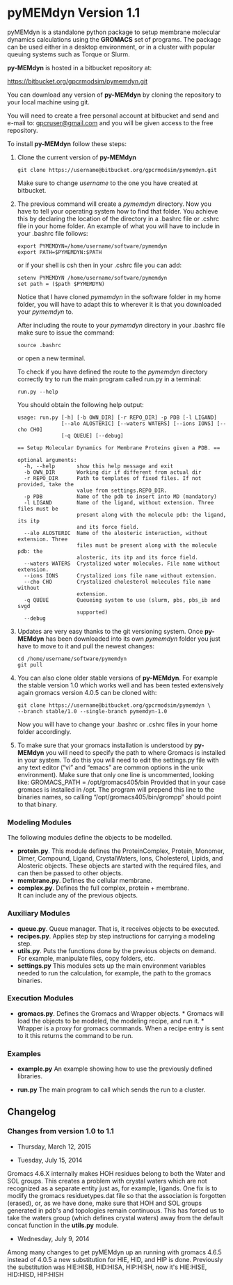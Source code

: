 pyMEMdyn Version 1.1
================================================================================

pyMEMdyn is  a standalone python  package to setup  membrane molecular
dynamics  calculations  using the  **GROMACS**  set  of programs.  The
package can be  used either in a desktop environment,  or in a cluster
with popular queuing systems such as Torque or Slurm.  


**py-MEMdyn** is hosted in a bitbucket repository at:  

<https://bitbucket.org/gpcrmodsim/pymemdyn.git>  

You can download any version of **py-MEMdyn** by cloning the repository
to your local machine using git.  

You will need to create a free personal account at bitbucket and send
and e-mail to: [gpcruser@gmail.com](gpcruser@gmail.com) and you will be
given access to the free repository.  

To install **py-MEMdyn** follow these steps:  

1.  Clone the current version of **py-MEMdyn**

        git clone https://username@bitbucket.org/gpcrmodsim/pymemdyn.git

    Make sure to change *username* to the one you have created at
    bitbucket.  

2.  The previous command will create a *pymemdyn* directory. Now you
    have to tell your operating system how to find that folder. You
    achieve this by declaring the location of the directory in a .bashrc
    file or .cshrc file in your home folder. An example of what you will
    have to include in your .bashrc file follows:

        export PYMEMDYN=/home/username/software/pymemdyn
        export PATH=$PYMEMDYN:$PATH

    or if your shell is csh then in your .cshrc file you can add:

        setenv PYMEMDYN /home/username/software/pymemdyn
        set path = ($path $PYMEMDYN)

    Notice that I have cloned *pymemdyn* in the software folder in my
    home folder, you will have to adapt this to wherever it is that you
    downloaded your *pymemdyn* to.

    After including the route to your *pymemdyn* directory in your
    .bashrc file make sure to issue the command:

        source .bashrc

    or open a new terminal.

    To check if you have defined the route to the *pymemdyn* directory
    correctly try to run the main program called run.py in a terminal:

        run.py --help

    You should obtain the following help output:

        usage: run.py [-h] [-b OWN_DIR] [-r REPO_DIR] -p PDB [-l LIGAND]
                      [--alo ALOSTERIC] [--waters WATERS] [--ions IONS] [--cho CHO]
                      [-q QUEUE] [--debug]

        == Setup Molecular Dynamics for Membrane Proteins given a PDB. ==

        optional arguments:
          -h, --help       show this help message and exit
          -b OWN_DIR       Working dir if different from actual dir
          -r REPO_DIR      Path to templates of fixed files. If not provided, take the
                           value from settings.REPO_DIR.
          -p PDB           Name of the pdb to insert into MD (mandatory)
          -l LIGAND        Name of the ligand, without extension. Three files must be
                           present along with the molecule pdb: the ligand, its itp
                           and its force field.
          --alo ALOSTERIC  Name of the alosteric interaction, without extension. Three
                           files must be present along with the molecule pdb: the
                           alosteric, its itp and its force field.
          --waters WATERS  Crystalized water molecules. File name without extension.
          --ions IONS      Crystalized ions file name without extension.
          --cho CHO        Crystalized cholesterol molecules file name without
                           extension.
          -q QUEUE         Queueing system to use (slurm, pbs, pbs_ib and svgd
                           supported)
          --debug  

3.  Updates are very easy thanks to the git versioning system. Once
    **py-MEMdyn** has been downloaded into its own *pymemdyn* folder you
    just have to move to it and pull the newest changes:

        cd /home/username/software/pymemdyn
        git pull   

4.  You can also clone older stable versions of **py-MEMdyn**. For
    example the stable version 1.0 which works well and has been tested
    extensively again gromacs version 4.0.5 can be cloned with:

        git clone https://username@bitbucket.org/gpcrmodsim/pymemdyn \
        --branch stable/1.0 --single-branch pymemdyn-1.0

    Now you will have to change your .bashrc or .cshrc files in your
    home folder accordingly.  

5.  To make sure that your gromacs installation is understood by
    **py-MEMdyn** you will need to specify the path to where Gromacs is
    installed in your system. To do this you will need to edit the
    settings.py file with any text editor (“vi” and “emacs” are common
    options in the unix environment). Make sure that only one line is
    uncommented, looking like: GROMACS\_PATH = /opt/gromacs405/bin
    Provided that in your case gromacs is installed in /opt. The program
    will prepend this line to the binaries names, so calling
    “/opt/gromacs405/bin/grompp” should point to that binary.  


### Modeling Modules 

The following modules define the objects to be modelled.

- **protein.py**.  This module defines the ProteinComplex, Protein, Monomer,
Dimer, Compound, Ligand, CrystalWaters, Ions, Cholesterol, Lipids, 
and Alosteric objects. These  objects are  started with  the required files, 
and can then be passed  to other objects.   
- **membrane.py**. Defines the cellular membrane.  
- **complex.py**.  Defines the full complex, protein + membrane.   
  It can  include any  of the previous objects.

### Auxiliary Modules

- **queue.py**.   Queue  manager.  That  is,  it  receives  objects to  be
  executed.   
- **recipes.py**.   Applies  step by  step instructions  for  carrying a 
  modeling  step.  
- **utils.py**.  Puts the  functions done by the previous objects on demand.
  For example, manipulate files, copy  folders, etc.
- **settings.py** This modules sets up the main environment variables needed
  to run the calculation, for example, the path to the gromacs binaries.

### Execution Modules

- **gromacs.py**. Defines the Gromacs and Wrapper objects.  * Gromacs will
  load the  objects to be modeled,  the modeling recipe, and  run it.  *
  Wrapper is a  proxy for gromacs commands. When a  recipe entry is sent
  to it this returns the command to be run.

### Examples

- **example.py**  An example  showing how  to use  the  previously defined
  libraries.

- **run.py** The main program to call which sends the run to a cluster.


Changelog
--------------------------------------------------------------------------------

### Changes from version 1.0 to 1.1

- Thursday, March 12, 2015



- Tuesday, July 15, 2014

Gromacs 4.6.X internally makes HOH residues belong to both the Water and SOL groups.
This creates a problem with crystal waters which are not recognized as a separate
entity just as, for example, ligands. One fix is to modify the gromacs 
residuetypes.dat file so that the association is forgotten (erased), or, as we 
have done, make sure that HOH and SOL groups generated in pdb's and topologies 
remain continuous. This has forced us to take the waters 
group (which defines crystal waters)  away from the default concat function in 
the **utils.py** module.

- Wednesday, July 9, 2014

Among many changes to get pyMEMdyn up an running with gromacs 4.6.5 instead of
4.0.5 a new substitution for HIE, HID, and HIP is done. Previously the 
substitution was HIE:HISB, HID:HISA, HIP:HISH, now it's HIE:HISE, HID:HISD,
HIP:HISH